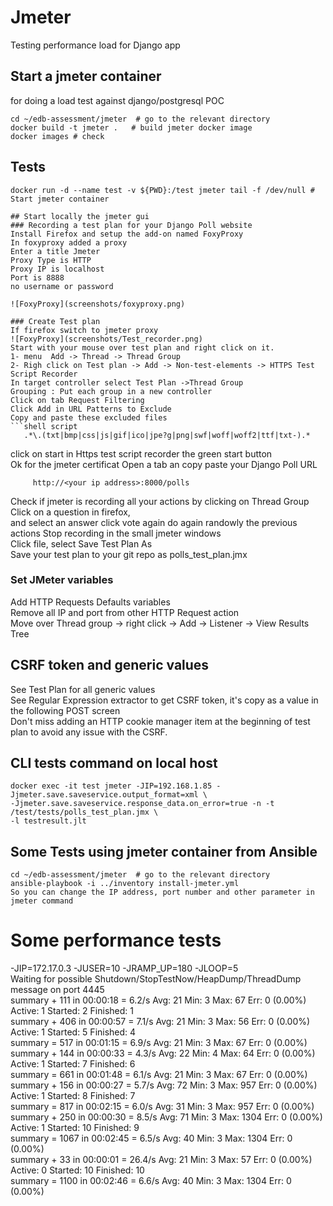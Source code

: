 # Jmeter
Testing performance load for Django app

## Start a jmeter container 
for doing a load test against django/postgresql POC 
```shell
cd ~/edb-assessment/jmeter  # go to the relevant directory
docker build -t jmeter .   # build jmeter docker image
docker images # check  
```

## Tests
```shell
docker run -d --name test -v ${PWD}:/test jmeter tail -f /dev/null # Start jmeter container

## Start locally the jmeter gui 
### Recording a test plan for your Django Poll website
Install Firefox and setup the add-on named FoxyProxy  
In foxyproxy added a proxy  
Enter a title Jmeter    
Proxy Type is HTTP  
Proxy IP is localhost    
Port is 8888  
no username or password

![FoxyProxy](screenshots/foxyproxy.png)

### Create Test plan
If firefox switch to jmeter proxy
![FoxyProxy](screenshots/Test_recorder.png)
Start with your mouse over test plan and right click on it.    
1- menu  Add -> Thread -> Thread Group  
2- Righ click on Test plan -> Add -> Non-test-elements -> HTTPS Test Script Recorder
In target controller select Test Plan ->Thread Group
Grouping : Put each group in a new controller
Click on tab Request Filtering  
Click Add in URL Patterns to Exclude   
Copy and paste these excluded files
```shell script
   .*\.(txt|bmp|css|js|gif|ico|jpe?g|png|swf|woff|woff2|ttf|txt-).*
``` 
click on start in Https test script recorder the green start button  
Ok for the jmeter certificat
Open a tab an copy paste your Django Poll URL
```shell script
     http://<your ip address>:8000/polls  
```
Check if jmeter is recording all your actions by clicking on Thread Group   
Click on a question in firefox,   
and select an answer 
click  vote again 
do again randowly the previous actions
Stop recording in the small jmeter windows  
Click file, select Save Test Plan As    
Save your test plan to your git repo  as polls_test_plan.jmx

### Set JMeter variables
Add HTTP Requests Defaults variables  
Remove all IP and port from other HTTP Request action  
Move over Thread group -> right click -> Add -> Listener -> View Results Tree  

## CSRF token and generic values  
See Test Plan for all generic values     
See Regular Expression extractor to get CSRF token, it's copy as a value in the following POST screen  
Don't miss adding an HTTP cookie manager item at the beginning of test plan to avoid any issue with the CSRF.

## CLI tests command on local host
```shell
docker exec -it test jmeter -JIP=192.168.1.85 -Jjmeter.save.saveservice.output_format=xml \
-Jjmeter.save.saveservice.response_data.on_error=true -n -t /test/tests/polls_test_plan.jmx \
-l testresult.jlt
```

## Some Tests using jmeter container from Ansible
```shell
cd ~/edb-assessment/jmeter  # go to the relevant directory
ansible-playbook -i ../inventory install-jmeter.yml 
So you can change the IP address, port number and other parameter in jmeter command 
```

# Some performance tests
-JIP=172.17.0.3 -JUSER=10 -JRAMP_UP=180 -JLOOP=5  
Waiting for possible Shutdown/StopTestNow/HeapDump/ThreadDump message on port 4445  
summary +    111 in 00:00:18 =    6.2/s Avg:    21 Min:     3 Max:    67 Err:     0 (0.00%) Active: 1 Started: 2 Finished: 1  
summary +    406 in 00:00:57 =    7.1/s Avg:    21 Min:     3 Max:    56 Err:     0 (0.00%) Active: 1 Started: 5 Finished: 4  
summary =    517 in 00:01:15 =    6.9/s Avg:    21 Min:     3 Max:    67 Err:     0 (0.00%)  
summary +    144 in 00:00:33 =    4.3/s Avg:    22 Min:     4 Max:    64 Err:     0 (0.00%) Active: 1 Started: 7 Finished: 6  
summary =    661 in 00:01:48 =    6.1/s Avg:    21 Min:     3 Max:    67 Err:     0 (0.00%)  
summary +    156 in 00:00:27 =    5.7/s Avg:    72 Min:     3 Max:   957 Err:     0 (0.00%) Active: 1 Started: 8 Finished: 7  
summary =    817 in 00:02:15 =    6.0/s Avg:    31 Min:     3 Max:   957 Err:     0 (0.00%)  
summary +    250 in 00:00:30 =    8.5/s Avg:    71 Min:     3 Max:  1304 Err:     0 (0.00%) Active: 1 Started: 10 Finished: 9  
summary =   1067 in 00:02:45 =    6.5/s Avg:    40 Min:     3 Max:  1304 Err:     0 (0.00%)  
summary +     33 in 00:00:01 =   26.4/s Avg:    21 Min:     3 Max:    57 Err:     0 (0.00%) Active: 0 Started: 10 Finished: 10  
summary =   1100 in 00:02:46 =    6.6/s Avg:    40 Min:     3 Max:  1304 Err:     0 (0.00%)  